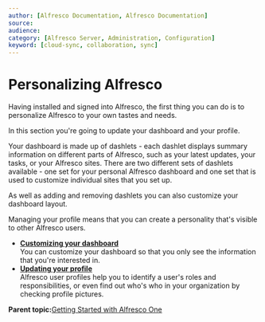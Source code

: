 ```yaml
---
author: [Alfresco Documentation, Alfresco Documentation]
source: 
audience: 
category: [Alfresco Server, Administration, Configuration]
keyword: [cloud-sync, collaboration, sync]
---
```


# Personalizing Alfresco

Having installed and signed into Alfresco, the first thing you can do is to personalize Alfresco to your own tastes and needs.

In this section you're going to update your dashboard and your profile.

Your dashboard is made up of dashlets - each dashlet displays summary information on different parts of Alfresco, such as your latest updates, your tasks, or your Alfresco sites. There are two different sets of dashlets available - one set for your personal Alfresco dashboard and one set that is used to customize individual sites that you set up.

As well as adding and removing dashlets you can also customize your dashboard layout.

Managing your profile means that you can create a personality that's visible to other Alfresco users.

-   **[Customizing your dashboard](../tasks/gs-dashboard-setup.md)**  
You can customize your dashboard so that you only see the information that you're interested in.
-   **[Updating your profile](../tasks/gs-publish-credentials.md)**  
Alfresco user profiles help you to identify a user's roles and responsibilities, or even find out who's who in your organization by checking profile pictures.

**Parent topic:**[Getting Started with Alfresco One](../concepts/gs-intro.md)

